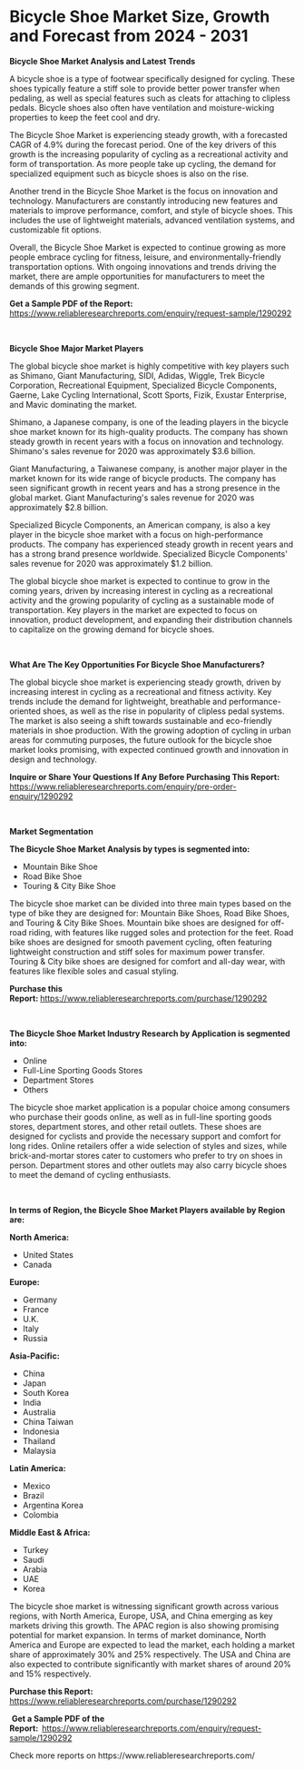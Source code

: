 <p><h1>Bicycle Shoe Market Size, Growth and Forecast from 2024 - 2031</h1></p><p><strong>Bicycle Shoe Market Analysis and Latest Trends</strong></p>
<p><p>A bicycle shoe is a type of footwear specifically designed for cycling. These shoes typically feature a stiff sole to provide better power transfer when pedaling, as well as special features such as cleats for attaching to clipless pedals. Bicycle shoes also often have ventilation and moisture-wicking properties to keep the feet cool and dry.</p><p>The Bicycle Shoe Market is experiencing steady growth, with a forecasted CAGR of 4.9% during the forecast period. One of the key drivers of this growth is the increasing popularity of cycling as a recreational activity and form of transportation. As more people take up cycling, the demand for specialized equipment such as bicycle shoes is also on the rise.</p><p>Another trend in the Bicycle Shoe Market is the focus on innovation and technology. Manufacturers are constantly introducing new features and materials to improve performance, comfort, and style of bicycle shoes. This includes the use of lightweight materials, advanced ventilation systems, and customizable fit options.</p><p>Overall, the Bicycle Shoe Market is expected to continue growing as more people embrace cycling for fitness, leisure, and environmentally-friendly transportation options. With ongoing innovations and trends driving the market, there are ample opportunities for manufacturers to meet the demands of this growing segment.</p></p>
<p><strong>Get a Sample PDF of the Report:&nbsp;</strong> <a href="https://www.reliableresearchreports.com/enquiry/request-sample/1290292">https://www.reliableresearchreports.com/enquiry/request-sample/1290292</a></p>
<p>&nbsp;</p>
<p><strong>Bicycle Shoe Major Market Players</strong></p>
<p><p>The global bicycle shoe market is highly competitive with key players such as Shimano, Giant Manufacturing, SIDI, Adidas, Wiggle, Trek Bicycle Corporation, Recreational Equipment, Specialized Bicycle Components, Gaerne, Lake Cycling International, Scott Sports, Fizik, Exustar Enterprise, and Mavic dominating the market. </p><p>Shimano, a Japanese company, is one of the leading players in the bicycle shoe market known for its high-quality products. The company has shown steady growth in recent years with a focus on innovation and technology. Shimano's sales revenue for 2020 was approximately $3.6 billion.</p><p>Giant Manufacturing, a Taiwanese company, is another major player in the market known for its wide range of bicycle products. The company has seen significant growth in recent years and has a strong presence in the global market. Giant Manufacturing's sales revenue for 2020 was approximately $2.8 billion.</p><p>Specialized Bicycle Components, an American company, is also a key player in the bicycle shoe market with a focus on high-performance products. The company has experienced steady growth in recent years and has a strong brand presence worldwide. Specialized Bicycle Components' sales revenue for 2020 was approximately $1.2 billion.</p><p>The global bicycle shoe market is expected to continue to grow in the coming years, driven by increasing interest in cycling as a recreational activity and the growing popularity of cycling as a sustainable mode of transportation. Key players in the market are expected to focus on innovation, product development, and expanding their distribution channels to capitalize on the growing demand for bicycle shoes.</p></p>
<p>&nbsp;</p>
<p><strong>What Are The Key Opportunities For Bicycle Shoe Manufacturers?</strong></p>
<p><p>The global bicycle shoe market is experiencing steady growth, driven by increasing interest in cycling as a recreational and fitness activity. Key trends include the demand for lightweight, breathable and performance-oriented shoes, as well as the rise in popularity of clipless pedal systems. The market is also seeing a shift towards sustainable and eco-friendly materials in shoe production. With the growing adoption of cycling in urban areas for commuting purposes, the future outlook for the bicycle shoe market looks promising, with expected continued growth and innovation in design and technology.</p></p>
<p><strong>Inquire or Share Your Questions If Any Before Purchasing This Report:</strong> <a href="https://www.reliableresearchreports.com/enquiry/pre-order-enquiry/1290292">https://www.reliableresearchreports.com/enquiry/pre-order-enquiry/1290292</a></p>
<p>&nbsp;</p>
<p><strong>Market Segmentation</strong></p>
<p><strong>The Bicycle Shoe Market Analysis by types is segmented into:</strong></p>
<p><ul><li>Mountain Bike Shoe</li><li>Road Bike Shoe</li><li>Touring & City Bike Shoe</li></ul></p>
<p><p>The bicycle shoe market can be divided into three main types based on the type of bike they are designed for: Mountain Bike Shoes, Road Bike Shoes, and Touring & City Bike Shoes. Mountain bike shoes are designed for off-road riding, with features like rugged soles and protection for the feet. Road bike shoes are designed for smooth pavement cycling, often featuring lightweight construction and stiff soles for maximum power transfer. Touring & City bike shoes are designed for comfort and all-day wear, with features like flexible soles and casual styling.</p></p>
<p><strong>Purchase this Report:&nbsp;</strong><a href="https://www.reliableresearchreports.com/purchase/1290292">https://www.reliableresearchreports.com/purchase/1290292</a></p>
<p>&nbsp;</p>
<p><strong>The Bicycle Shoe Market Industry Research by Application is segmented into:</strong></p>
<p><ul><li>Online</li><li>Full-Line Sporting Goods Stores</li><li>Department Stores</li><li>Others</li></ul></p>
<p><p>The bicycle shoe market application is a popular choice among consumers who purchase their goods online, as well as in full-line sporting goods stores, department stores, and other retail outlets. These shoes are designed for cyclists and provide the necessary support and comfort for long rides. Online retailers offer a wide selection of styles and sizes, while brick-and-mortar stores cater to customers who prefer to try on shoes in person. Department stores and other outlets may also carry bicycle shoes to meet the demand of cycling enthusiasts.</p></p>
<p>&nbsp;</p>
<p><strong>In terms of Region, the Bicycle Shoe Market Players available by Region are:</strong></p>
<p>
    <p> <strong> North America: </strong>
        <ul>
            <li>United States</li>
            <li>Canada</li>
        </ul>
        </p> 
    <p> <strong> Europe: </strong>
        <ul>
            <li>Germany</li>
            <li>France</li>
            <li>U.K.</li>
            <li>Italy</li>
            <li>Russia</li>
        </ul>
        </p> 
    <p> <strong> Asia-Pacific: </strong>
        <ul>
            <li>China</li>
            <li>Japan</li>
            <li>South Korea</li>
            <li>India</li>
            <li>Australia</li>
            <li>China Taiwan</li>
            <li>Indonesia</li>
            <li>Thailand</li>
            <li>Malaysia</li>
        </ul>
        </p> 
    <p> <strong> Latin America: </strong>
        <ul>
            <li>Mexico</li>
            <li>Brazil</li>
            <li>Argentina Korea</li>
            <li>Colombia</li>
        </ul>
        </p> 
    <p> <strong> Middle East & Africa: </strong>
        <ul>
            <li>Turkey</li>
            <li>Saudi</li>
            <li>Arabia</li>
            <li>UAE</li>
            <li>Korea</li>
        </ul>
    </p>
    </p>
<p><p>The bicycle shoe market is witnessing significant growth across various regions, with North America, Europe, USA, and China emerging as key markets driving this growth. The APAC region is also showing promising potential for market expansion. In terms of market dominance, North America and Europe are expected to lead the market, each holding a market share of approximately 30% and 25% respectively. The USA and China are also expected to contribute significantly with market shares of around 20% and 15% respectively.</p></p>
<p><strong>Purchase this Report: </strong><a href="https://www.reliableresearchreports.com/purchase/1290292">https://www.reliableresearchreports.com/purchase/1290292</a></p>
<p>&nbsp;<strong>Get a Sample PDF of the Report:&nbsp;&nbsp;</strong><a href="https://www.reliableresearchreports.com/enquiry/request-sample/1290292">https://www.reliableresearchreports.com/enquiry/request-sample/1290292</a></p>
<p><strong></strong></p>
<p>Check more reports on https://www.reliableresearchreports.com/</p>